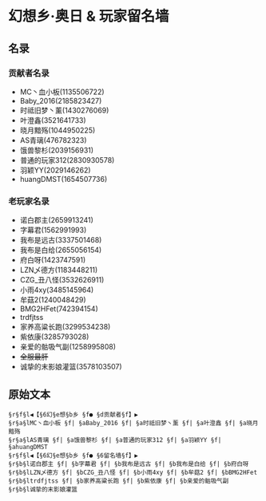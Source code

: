# 幻想乡·奥日 & 玩家留名墙





## 名录
### 贡献者名录
- MC丶血小板(1135506722)
- Baby_2016(2185823427)
- 时祗旧梦丶薰(1430276069)
- 叶澄鑫(3521641733)
- 晓月黯殇(1044950225)
- AS青璃(476782323)
- 饿兽黎杉(2039156931)
- 普通的玩家312(2830930578)
- 羽颖YY(2029146262)
- huangDMST(1654507736)

### 老玩家名录
- 诺白郡主(2659913241)
- 字幕君(1562991993)
- 我布是远古(3337501468)
- 我布是白给(2655056154)
- 府白呀(1423747591)
- LZN乄德方(1183448211)
- CZG_丑八怪(3532626911)
- 小雨4xy(3485145964)
- 牟菇2(1240048429)
- BMG2HFet(742394154)
- trdfjtss
- 家养高粱长跑(3299534238)
- 紫依康(3285793028)
- 亲爱的骷吸气副(1258995808)
- ~~全服最肝~~
- 诚挚的末影娘灌篮(3578103507)





## 原始文本
```
§r§f§l◀【§6幻§e想§b乡 §f● §d贡献者§f】▶
§r§a§lMC丶血小板 §f| §aBaby_2016 §f| §a时祗旧梦丶薰 §f| §a叶澄鑫 §f| §a晓月黯殇
§r§a§lAS青璃 §f| §a饿兽黎杉 §f| §a普通的玩家312 §f| §a羽颖YY §f| §ahuangDMST
§r§f§l◀【§6幻§e想§b乡 §f● §6留名墙§f】▶
§r§b§l诺白郡主 §f| §b字幕君 §f| §b我布是远古 §f| §b我布是白给 §f| §b府白呀
§r§b§lLZN乄德方 §f| §bCZG_丑八怪 §f| §b小雨4xy §f| §b牟菇2 §f| §bBMG2HFet
§r§b§ltrdfjtss §f| §b家养高粱长跑 §f| §b紫依康 §f| §b亲爱的骷吸气副
§r§b§l诚挚的末影娘灌篮
```